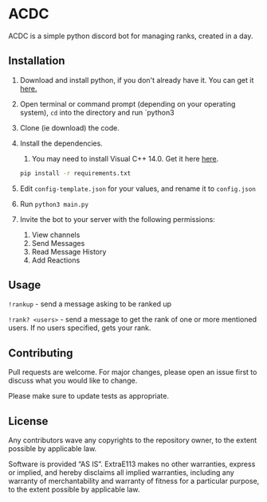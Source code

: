 # ACDC

ACDC is a simple python discord bot for managing ranks, created in a day.

## Installation
1. Download and install python, if you don't already have it. You can get it [here.](https://www.python.org/downloads/)

2. Open terminal or command prompt (depending on your operating system), `cd` into the directory and run `python3

3. Clone (ie download) the code.

4. Install the dependencies.
    1. You may need to install Visual C++ 14.0. Get it here [here](https://visualstudio.microsoft.com/visual-cpp-build-tools/).
    ```bash
    pip install -r requirements.txt
    ```
5. Edit `config-template.json` for your values, and rename it to `config.json`

6. Run `python3 main.py`

7. Invite the bot to your server with the following permissions:
    1. View channels
    2. Send Messages
    3. Read Message History
    4. Add Reactions
## Usage
`!rankup` - send a message asking to be ranked up

`!rank? <users>` - send a message to get the rank of one or more mentioned users. If no users specified, gets your rank.

## Contributing
Pull requests are welcome. For major changes, please open an issue first to discuss what you would like to change.

Please make sure to update tests as appropriate.

## License
Any contributors wave any copyrights to the repository owner, to the extent possible by applicable law.

Software is provided ​“AS IS”. ExtraE113 makes no other warranties, express or implied, and hereby disclaims all implied warranties, including any warranty of merchantability and warranty of fitness for a particular purpose, to the extent possible by applicable law.